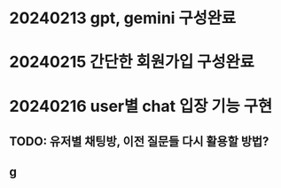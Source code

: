 # 20240213 gpt, gemini 구성완료
# 20240215 간단한 회원가입 구성완료
# 20240216 user별 chat 입장 기능 구현



## TODO: 유저별 채팅방, 이전 질문들 다시 활용할 방법?
## g